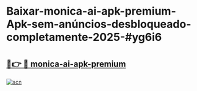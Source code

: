 # Baixar-monica-ai-apk-premium-Apk-sem-anúncios-desbloqueado-completamente-2025-#yg6i6

# <h2><a href="https://ainizakaria.my?title=monica-ai-apk-premium&ref=24M">🔗👉 🔴 monica-ai-apk-premium</a></h2>

[![acn](https://github.com/user-attachments/assets/0f9c940e-d8b0-45ae-aac7-cd30a18b3e1c)](https://ainizakaria.my?title=monica-ai-apk-premium&ref=24M)

